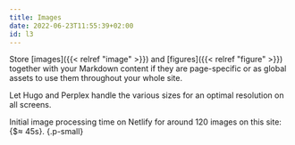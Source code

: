 ```yaml
---
title: Images
date: 2022-06-23T11:55:39+02:00
id: l3
---
```


Store [images]({{< relref "image" >}}) and [figures]({{< relref "figure" >}}) together with your Markdown content if they are page-specific or as global assets to use them throughout your whole site.

Let Hugo and Perplex handle the various sizes for an optimal resolution on all screens.

Initial image processing time on Netlify for
around 120 images on this site: {$&approx; 45s}.
{.p-small}
